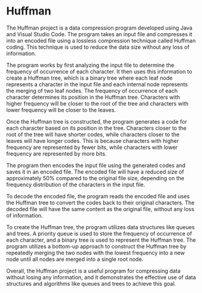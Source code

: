 # Huffman
The Huffman project is a data compression program developed using Java and Visual Studio Code. The program takes an input file and compresses it into an encoded file using a lossless compression technique called Huffman coding. This technique is used to reduce the data size without any loss of information.

The program works by first analyzing the input file to determine the frequency of occurrence of each character. It then uses this information to create a Huffman tree, which is a binary tree where each leaf node represents a character in the input file and each internal node represents the merging of two leaf nodes. The frequency of occurrence of each character determines its position in the Huffman tree. Characters with higher frequency will be closer to the root of the tree and characters with lower frequency will be closer to the leaves.

Once the Huffman tree is constructed, the program generates a code for each character based on its position in the tree. Characters closer to the root of the tree will have shorter codes, while characters closer to the leaves will have longer codes. This is because characters with higher frequency are represented by fewer bits, while characters with lower frequency are represented by more bits.

The program then encodes the input file using the generated codes and saves it in an encoded file. The encoded file will have a reduced size of approximately 50% compared to the original file size, depending on the frequency distribution of the characters in the input file.

To decode the encoded file, the program reads the encoded file and uses the Huffman tree to convert the codes back to their original characters. The decoded file will have the same content as the original file, without any loss of information.

To create the Huffman tree, the program utilizes data structures like queues and trees. A priority queue is used to store the frequency of occurrence of each character, and a binary tree is used to represent the Huffman tree. The program utilizes a bottom-up approach to construct the Huffman tree by repeatedly merging the two nodes with the lowest frequency into a new node until all nodes are merged into a single root node.

Overall, the Huffman project is a useful program for compressing data without losing any information, and it demonstrates the effective use of data structures and algorithms like queues and trees to achieve this goal.
